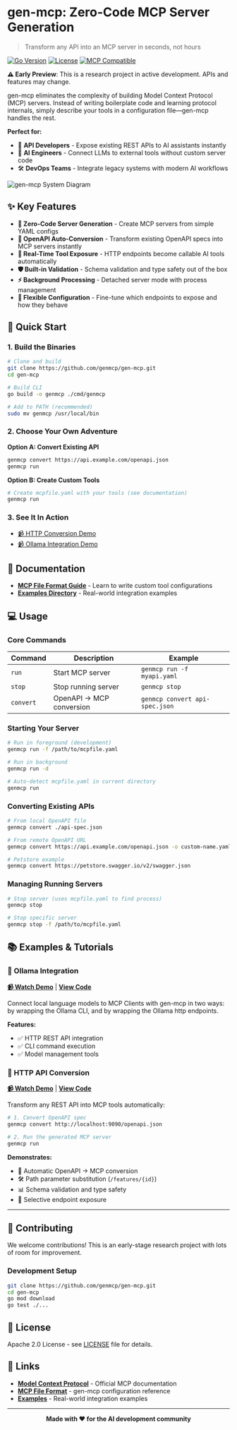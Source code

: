 # gen-mcp: Zero-Code MCP Server Generation

> Transform any API into an MCP server in seconds, not hours

[![Go Version](https://img.shields.io/badge/Go-1.21+-00ADD8?style=flat&logo=go)](https://golang.org/)
[![License](https://img.shields.io/badge/License-Apache%202.0-blue.svg)](LICENSE)
[![MCP Compatible](https://img.shields.io/badge/MCP-Compatible-green.svg)](https://modelcontextprotocol.io/)

**⚠️ Early Preview**: This is a research project in active development. APIs and features may change.

gen-mcp eliminates the complexity of building Model Context Protocol (MCP) servers. Instead of writing boilerplate code and learning protocol internals, simply describe your tools in a configuration file—gen-mcp handles the rest.

**Perfect for:**
- 🔌 **API Developers** - Expose existing REST APIs to AI assistants instantly
- 🤖 **AI Engineers** - Connect LLMs to external tools without custom server code  
- 🛠️ **DevOps Teams** - Integrate legacy systems with modern AI workflows

![gen-mcp System Diagram](./docs/gen-mcp-system-diagram.jpg)

## ✨ Key Features

- **🚀 Zero-Code Server Generation** - Create MCP servers from simple YAML configs
- **📡 OpenAPI Auto-Conversion** - Transform existing OpenAPI specs into MCP servers instantly
- **🔄 Real-Time Tool Exposure** - HTTP endpoints become callable AI tools automatically
- **🛡️ Built-in Validation** - Schema validation and type safety out of the box
- **⚡ Background Processing** - Detached server mode with process management
- **🔧 Flexible Configuration** - Fine-tune which endpoints to expose and how they behave

## 🚀 Quick Start

### 1. Build the Binaries

```bash
# Clone and build
git clone https://github.com/genmcp/gen-mcp.git
cd gen-mcp

# Build CLI
go build -o genmcp ./cmd/genmcp

# Add to PATH (recommended)
sudo mv genmcp /usr/local/bin
```

### 2. Choose Your Own Adventure

**Option A: Convert Existing API**
```bash
genmcp convert https://api.example.com/openapi.json
genmcp run
```

**Option B: Create Custom Tools**
```bash
# Create mcpfile.yaml with your tools (see documentation)
genmcp run
```

### 3. See It In Action
- [📹 HTTP Conversion Demo](https://youtu.be/boMyFzpgJoA) 
- [📹 Ollama Integration Demo](https://youtu.be/yqJV9rNwfg8)

## 📖 Documentation

- **[MCP File Format Guide](./docs/mcp_file_format.md)** - Learn to write custom tool configurations
- **[Examples Directory](./examples/)** - Real-world integration examples

## 💻 Usage

### Core Commands

| Command | Description | Example |
|---------|-------------|---------|
| `run` | Start MCP server | `genmcp run -f myapi.yaml` |
| `stop` | Stop running server | `genmcp stop` |
| `convert` | OpenAPI → MCP conversion | `genmcp convert api-spec.json` |

### Starting Your Server

```bash
# Run in foreground (development)
genmcp run -f /path/to/mcpfile.yaml

# Run in background
genmcp run -d

# Auto-detect mcpfile.yaml in current directory
genmcp run
```

### Converting Existing APIs

```bash
# From local OpenAPI file
genmcp convert ./api-spec.json

# From remote OpenAPI URL
genmcp convert https://api.example.com/openapi.json -o custom-name.yaml

# Petstore example
genmcp convert https://petstore.swagger.io/v2/swagger.json
```

### Managing Running Servers

```bash
# Stop server (uses mcpfile.yaml to find process)
genmcp stop

# Stop specific server
genmcp stop -f /path/to/mcpfile.yaml
```

## 📚 Examples & Tutorials

### 🤖 Ollama Integration
**[📹 Watch Demo](https://youtu.be/yqJV9rNwfg8)** | **[View Code](./examples/ollama/)**

Connect local language models to MCP Clients with gen-mcp in two ways: by wrapping the Ollama CLI, and by wrapping the Ollama http endpoints.

**Features:**
- ✅ HTTP REST API integration
- ✅ CLI command execution  
- ✅ Model management tools

### 🔗 HTTP API Conversion
**[📹 Watch Demo](https://youtu.be/boMyFzpgJoA)** | **[View Code](./examples/http-conversion/)**

Transform any REST API into MCP tools automatically:

```bash
# 1. Convert OpenAPI spec
genmcp convert http://localhost:9090/openapi.json

# 2. Run the generated MCP server
genmcp run
```

**Demonstrates:**
- 🔄 Automatic OpenAPI → MCP conversion
- 🛠️ Path parameter substitution (`/features/{id}`)
- 📊 Schema validation and type safety
- 🎯 Selective endpoint exposure

---

## 🤝 Contributing

We welcome contributions! This is an early-stage research project with lots of room for improvement.

### Development Setup
```bash
git clone https://github.com/genmcp/gen-mcp.git
cd gen-mcp
go mod download
go test ./...
```

## 📄 License

Apache 2.0 License - see [LICENSE](LICENSE) file for details.

## 🔗 Links

- **[Model Context Protocol](https://modelcontextprotocol.io/)** - Official MCP documentation
- **[MCP File Format](./docs/mcp_file_format.md)** - gen-mcp configuration reference
- **[Examples](./examples/)** - Real-world integration examples

---

<div align="center">
  <strong>Made with ❤️ for the AI development community</strong>
</div>
